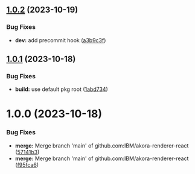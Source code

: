 ## [1.0.2](https://github.com/IBM/akora-renderer-react/compare/v1.0.1...v1.0.2) (2023-10-19)


### Bug Fixes

* **dev:** add precommit hook ([a3b9c3f](https://github.com/IBM/akora-renderer-react/commit/a3b9c3f9ec73dd3e3a9e589dfabdb6a3588345a5))

## [1.0.1](https://github.com/IBM/akora-renderer-react/compare/v1.0.0...v1.0.1) (2023-10-18)


### Bug Fixes

* **build:** use default pkg root ([1abd734](https://github.com/IBM/akora-renderer-react/commit/1abd734e5109f87fb63dccdf0f1a4919c6142612))

# 1.0.0 (2023-10-18)


### Bug Fixes

* **merge:** Merge branch 'main' of github.com:IBM/akora-renderer-react ([57141b3](https://github.com/IBM/akora-renderer-react/commit/57141b36279f5e30319d00b8a69278a2a9db93d6))
* **merge:** Merge branch 'main' of github.com:IBM/akora-renderer-react ([f95fca6](https://github.com/IBM/akora-renderer-react/commit/f95fca6a76bb3fb31f6c0d42ba2da28aa45e8ce8))
